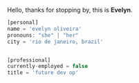 Hello, thanks for stopping by, this is **Evelyn**.

```javascript
[personal]
name = 'evelyn oliveira'
pronouns: "she" | "her"
city = 'rio de janeiro, brazil'


[professional]
currently-employed = false
title = 'future dev op'

```

